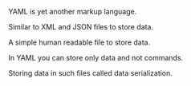 YAML is yet another markup language.

Similar to XML and JSON files to store data.

A simple human readable file to store data.

In YAML you can store only data and not commands.

Storing data in such files called data serialization.

